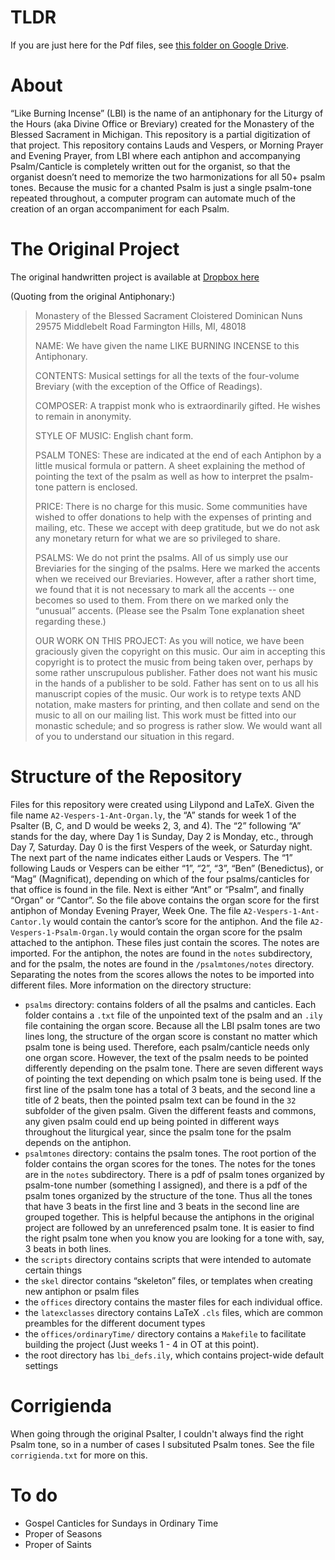 # TLDR

If you are just here for the Pdf files, see 
[this folder on Google Drive](https://drive.google.com/drive/folders/1ygq5PmqaLeVCf3xUOsLA-igjyIiH6In_?usp=sharing).

# About

“Like Burning Incense” (LBI) is the name of an antiphonary for the Liturgy of
the Hours (aka Divine Office or Breviary) created for the Monastery of the Blessed
Sacrament in Michigan. This repository is a
partial digitization of that project. This repository contains Lauds and
Vespers, or Morning Prayer and Evening Prayer, from LBI where each antiphon and
accompanying Psalm/Canticle is completely written out for the organist, so that
the organist doesn’t need to memorize the two harmonizations for all 50+ psalm
tones. Because the music for a chanted Psalm is just a single psalm-tone
repeated throughout, a computer program can automate much of the creation of an
organ accompaniment for each Psalm.

# The Original Project

The original handwritten project is available at [Dropbox here](https://www.dropbox.com/sh/f4wwbcx3ox2lr1a/AACSsf0c_C3QVPCTAif1mj5Ka)

(Quoting from the original Antiphonary:)

> Monastery of the Blessed Sacrament
> Cloistered Dominican Nuns
> 29575 Middlebelt Road
> Farmington Hills, MI, 48018
> 
> NAME: We have given the name LIKE BURNING INCENSE to this Antiphonary.
> 
> CONTENTS: Musical settings for all the texts of the four-volume Breviary (with
> the exception of the Office of Readings).
> 
> COMPOSER: A trappist monk who is extraordinarily gifted. He wishes to remain in
> anonymity.
> 
> STYLE OF MUSIC: English chant form.
> 
> PSALM TONES: These are indicated at the end of each Antiphon by a little
> musical formula or pattern. A sheet explaining the method of pointing the text
> of the psalm as well as how to interpret the psalm-tone pattern is enclosed.
> 
> PRICE: There is no charge for this music. Some communities have wished to offer
> donations to help with the expenses of printing and mailing, etc. These we
> accept with deep gratitude, but we do not ask any monetary return for what we
> are so privileged to share.
> 
> PSALMS: We do not print the psalms. All of us simply use our Breviaries for the
> singing of the psalms. Here we marked the accents when we received our
> Breviaries. However, after a rather short time, we found that it is not
> necessary to mark all the accents -- one becomes so used to them. From there on
> we marked only the “unusual” accents. (Please see the Psalm Tone explanation
> sheet regarding these.)
> 
> OUR WORK ON THIS PROJECT: As you will notice, we have been graciously given the
> copyright on this music. Our aim in accepting this copyright is to protect the
> music from being taken over, perhaps by some rather unscrupulous publisher.
> Father does not want his music in the hands of a publisher to be sold. Father
> has sent on to us all his manuscript copies of the music. Our work is to retype
> texts AND notation, make masters for printing, and then collate and send on the
> music to all on our mailing list. This work must be fitted into our monastic
> schedule; and so progress is rather slow. We would want all of you to
> understand our situation in this regard.

# Structure of the Repository

Files for this repository were created using Lilypond and LaTeX. Given the file
name `A2-Vespers-1-Ant-Organ.ly`, the “A” stands for week 1 of the Psalter (B,
C, and D would be weeks 2, 3, and 4). The “2” following “A” stands for the day,
where Day 1 is Sunday, Day 2 is Monday, etc., through Day 7, Saturday. Day 0 is
the first Vespers of the week, or Saturday night. The next part of the name
indicates either Lauds or Vespers. The “1” following Lauds or Vespers can be
either “1”, “2”, “3”, “Ben” (Benedictus), or “Mag” (Magnificat), depending on
which of the four psalms/canticles for that office is found in the file. Next
is either “Ant” or “Psalm”, and finally “Organ” or “Cantor”. So the file above
contains the organ score for the first antiphon of Monday Evening Prayer, Week
One. The file `A2-Vespers-1-Ant-Cantor.ly` would contain the cantor’s score for
the antiphon. And the file `A2-Vespers-1-Psalm-Organ.ly` would contain the
organ score for the psalm attached to the antiphon. These files just contain
the scores. The notes are imported. For the antiphon, the notes are found in
the `notes` subdirectory, and for the psalm, the notes are found in the
`/psalmtones/notes` directory. Separating the notes from the scores allows the
notes to be imported into different files. More information on the directory
structure:

- `psalms` directory: contains folders of all the psalms and canticles.
  Each folder contains a `.txt` file of the unpointed text of the psalm
  and an `.ily` file containing the organ score. Because all the LBI psalm
  tones are two lines long, the structure of the organ score is constant no
  matter which psalm tone is being used. Therefore, each psalm/canticle needs
  only one organ score. However, the text of the psalm needs to be pointed
  differently depending on the psalm tone. There are seven different ways of
  pointing the text depending on which psalm tone is being used. If the first
  line of the psalm tone has a total of 3 beats, and the second line a title of
  2 beats, then the pointed psalm text can be found in the `32` subfolder of
  the given psalm. Given the different feasts and commons, any given psalm
  could end up being pointed in different ways throughout the liturgical year,
  since the psalm tone for the psalm depends on the antiphon.
- `psalmtones` directory: contains the psalm tones. The root portion of the
  folder contains the organ scores for the tones. The notes for the tones are
  in the `notes` subdirectory.  There is a pdf of psalm tones organized by
  psalm-tone number (something I assigned), and there is a pdf of the psalm
  tones organized by the structure of the tone. Thus all the tones that have 3
  beats in the first line and  3 beats in the second line are grouped together.
  This is helpful because the antiphons in the original project are followed by
  an unreferenced psalm tone. It is easier to find the right psalm tone when
  you know you are looking for a tone with, say, 3 beats in both lines.
- the `scripts` directory contains scripts that were intended to automate
  certain things
- the `skel` director contains “skeleton” files, or templates when creating new
  antiphon or psalm files
- the `offices` directory contains the master files for each individual office.
- the `latexclasses` directory contains LaTeX `.cls` files, which are common
  preambles for the different document types
- the `offices/ordinaryTime/` directory contains a `Makefile` to facilitate building the project (Just weeks 1 - 4 in OT at this point).
- the root directory has `lbi_defs.ily`, which contains project-wide default settings

# Corrigienda

When going through the original Psalter, I couldn't always find the right Psalm
tone, so in a number of cases I subsituted Psalm tones. See the file
`corrigienda.txt` for more on this.

# To do

- Gospel Canticles for Sundays in Ordinary Time
- Proper of Seasons
- Proper of Saints
